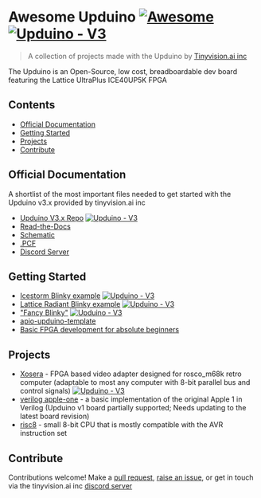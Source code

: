 # Awesome Upduino [![Awesome](https://awesome.re/badge.svg)](https://awesome.re) [![Upduino - V3](https://img.shields.io/badge/Upduino-V3-purple)](https://www.github.com/tinyvision-ai-inc/Upduino-v3.0)

> A collection of projects made with the Upduino by [Tinyvision.ai inc](https://tinyvision.ai)
 
 The Upduino is an Open-Source, low cost, breadboardable dev board featuring the Lattice UltraPlus ICE40UP5K FPGA

## Contents

- [Official Documentation](#official-documentation)
- [Getting Started](#getting-started)
- [Projects](#projects)
- [Contribute](#contribute)


## Official Documentation

A shortlist of the most important files needed to get started with the Upduino v3.x provided by tinyvision.ai inc

- [Upduino V3.x Repo](https://github.com/tinyvision-ai-inc/UPduino-v3.0) [![Upduino - V3](https://img.shields.io/badge/Upduino-V3-purple)](https://www.github.com/tinyvision-ai-inc/Upduino-v3.0)
- [Read-the-Docs](https://upduino.readthedocs.io/en/latest/)
- [Schematic](https://github.com/tinyvision-ai-inc/UPduino-v3.0/blob/master/Board/v3.0/UPduino_v3.0.pdf)
- [.PCF](https://github.com/tinyvision-ai-inc/UPduino-v3.0/blob/master/RTL/common/upduino.pcf)
- [Discord Server](https://www.discord.gg/yfj8Zg2jye)

## Getting Started

- [Icestorm Blinky example](https://github.com/tinyvision-ai-inc/UPduino-v3.0/tree/master/RTL/blink_led) [![Upduino - V3](https://img.shields.io/badge/Upduino-V3-purple)](https://www.github.com/tinyvision-ai-inc/Upduino-v3.0)
- [Lattice Radiant Blinky example](https://github.com/tinyvision-ai-inc/UPduino-v3.0/tree/master/RTL/radiant-reveal) [![Upduino - V3](https://img.shields.io/badge/Upduino-V3-purple)](https://www.github.com/tinyvision-ai-inc/Upduino-v3.0)
- ["Fancy Blinky"](https://github.com/XarkLabs/upduino-example) [![Upduino - V3](https://img.shields.io/badge/Upduino-V3-purple)](https://www.github.com/tinyvision-ai-inc/Upduino-v3.0)
- [apio-upduino-template](https://github.com/WasabiFan/apio-upduino-template)
- [Basic FPGA development for absolute beginners](https://github.com/ranzbak/fpga-workshop)

## Projects
- [Xosera](https://github.com/XarkLabs/Xosera) - FPGA based video adapter designed for rosco_m68k retro computer (adaptable to most any computer with 8-bit parallel bus and control signals) [![Upduino - V3](https://img.shields.io/badge/Upduino-V3-purple)](https://www.github.com/tinyvision-ai-inc/Upduino-v3.0)
- [verilog apple-one](https://github.com/alangarf/apple-one/tree/master/boards/upduino) - a basic implementation of the original Apple 1 in Verilog (Upduino v1 board partially supported; Needs updating to the latest board revision)
- [risc8](https://github.com/osresearch/risc8) - small 8-bit CPU that is mostly compatible with the AVR instruction set 

## Contribute

Contributions welcome! Make a [pull request](https://github.com/Xenador77/Awesome-Upduino/pulls), [raise an issue](https://github.com/Xenador77/Awesome-Upduino/issues), or get in touch via the tinyvision.ai inc [discord server](https://discord.gg/yfj8Zg2jye)
